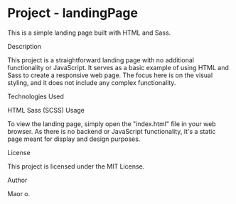 # Project - landingPage

This is a simple landing page built with HTML and Sass.

Description

This project is a straightforward landing page with no additional functionality or JavaScript. It serves as a basic example of using HTML and Sass to create a responsive web page. The focus here is on the visual styling, and it does not include any complex functionality.

Technologies Used

HTML
Sass (SCSS)
Usage

To view the landing page, simply open the "index.html" file in your web browser. As there is no backend or JavaScript functionality, it's a static page meant for display and design purposes.

License

This project is licensed under the MIT License.

Author

Maor o.
